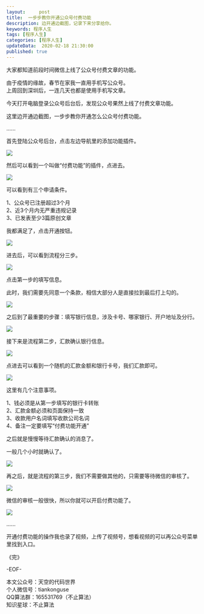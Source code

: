 ```yaml
---   
layout:     post  
title:  一步步教你开通公众号付费功能
description: 边开通边截图，记录下来分享给你。  
keywords: 程序人生  
tags: [程序人生]    
categories: [程序人生]  
updateData:  2020-02-18 21:30:00  
published: true  
---  
```



大家都知道前段时间微信上线了公众号付费文章的功能。  


由于疫情的缘故，春节在家我一直用手机写公众号。  
上周回到深圳后，一连几天也都是使用手机写文章。  


今天打开电脑登录公众号后台后，发现公众号果然上线了付费文章功能。  


这里边开通边截图，一步步教你开通怎么公众号付费功能。  


......


首先登陆公众号后台，点击左边导航里的添加功能插件。  


![](http://res.tiankonguse.com/images/2020/03/11/001.png)  


然后可以看到一个叫做“付费功能”的插件，点进去。  


![](http://res.tiankonguse.com/images/2020/03/11/002.png)  


可以看到有三个申请条件。  


1、公众号已注册超过3个月  
2、近3个月内无严重违规记录  
3、已发表至少3篇原创文章  


我都满足了，点击开通按钮。  


![](http://res.tiankonguse.com/images/2020/03/11/003.png)  


进去后，可以看到流程分三步。  


![](http://res.tiankonguse.com/images/2020/03/11/004.png)  


点击第一步的填写信息。  


此时，我们需要先同意一个条款，相信大部分人是直接拉到最后打上勾的。  


![](http://res.tiankonguse.com/images/2020/03/11/005.png)  


之后到了最重要的步骤：填写银行信息，涉及卡号、哪家银行、开户地址及分行。  



![](http://res.tiankonguse.com/images/2020/03/11/006.png)  


接下来是流程第二步，汇款确认银行信息。  


![](http://res.tiankonguse.com/images/2020/03/11/007.png)  


点进去可以看到一个随机的汇款金额和银行卡号，我们汇款即可。  


![](http://res.tiankonguse.com/images/2020/03/11/008.png)  


这里有几个注意事项。  


1、钱必须是从第一步填写的银行卡转账  
2、汇款金额必须和页面保持一致  
3、收款用户名词填写收款公司名词  
4、备注一定要填写“付费功能开通”  


之后就是慢慢等待汇款确认的消息了。  


一般几个小时就确认了。  


![](http://res.tiankonguse.com/images/2020/03/11/009.png)  


再之后，就是流程的第三步，我们不需要做其他的，只需要等待微信的审核了。  


![](http://res.tiankonguse.com/images/2020/03/11/010.png)  


微信的审核一般很快，所以你就可以开启付费功能了。  


![](http://res.tiankonguse.com/images/2020/03/11/011.png)  


......


开通付费功能的操作我也录了视频，上传了视频号，想看视频的可以再公众号菜单里找到入口。  


《完》


-EOF-  



本文公众号：天空的代码世界  
个人微信号：tiankonguse  
QQ算法群：165531769（不止算法）  
知识星球：不止算法  

